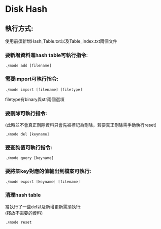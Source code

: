 # Disk Hash

## 執行方式:
使用前須新增Hash_Table.txt以及Table_index.txt兩個文件  

### 要新增資料進hash table可執行指令:
```
./mode add [filename] 
```  

### 需要import可執行指令:
```
./mode import [filename] [filetype] 
```
filetype有binary與str兩個選項  

### 要刪除可執行指令:  
(此時並不會真正刪除資料只會先被標記為刪除，若要真正刪除需手動執行reset)  
``` 
./mode del [keyname]
 ```  

### 要查詢值可執行指令:
``` 
./mode query [keyname]
```  

### 要將某key對應的值輸出到檔案可執行:
``` 
./mode export [keyname] [filename]
```  

### 清理hash table  
當執行了一些del以及新增更新需須執行:  
(釋放不需要的資料)
```
./mode reset
```
